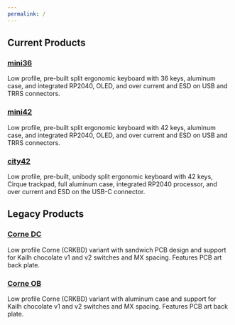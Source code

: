 ```yaml
---
permalink: /
---
```

## Current Products
### [mini36](mini36)
Low profile, pre-built split ergonomic keyboard with 36 keys, aluminum case, and integrated RP2040, OLED, and over current and ESD on USB and TRRS connectors.
### [mini42](mini42)
Low profile, pre-built split ergonomic keyboard with 42 keys, aluminum case, and integrated RP2040, OLED, and over current and ESD on USB and TRRS connectors.
### [city42](city42)
Low profile, pre-built, unibody split ergonomic keyboard with 42 keys, Cirque trackpad, full aluminum case, integrated RP2040 processor, and over current and ESD on the USB-C connector.
## Legacy Products
### [Corne DC](cornedc)
Low profile Corne (CRKBD) variant with sandwich PCB design and support for Kailh chocolate v1 and v2 switches and MX spacing. Features PCB art back plate.
### [Corne OB](corneob)
Low profile Corne (CRKBD) variant with aluminum case and support for Kailh chocolate v1 and v2 switches and MX spacing. Features PCB art back plate.